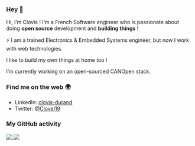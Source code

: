 <!--
**Clovel/Clovel** is a ✨ _special_ ✨ repository because its `README.md` (this file) appears on your GitHub profile.

Here are some ideas to get you started:

- 🔭 I’m currently working on ...
- 🌱 I’m currently learning ...
- 👯 I’m looking to collaborate on ...
- 🤔 I’m looking for help with ...
- 💬 Ask me about ...
- 📫 How to reach me: ...
- 😄 Pronouns: ...
- ⚡ Fun fact: ...
-->

### Hey 👋

Hi, I’m Clovis ! I’m a French Software engineer who is passionate about doing **open source** development and **building things** !

⚡ I am a trained Electronics & Embedded Systems engineer, but now I work with web technologies.

I like to build my own things at home too !

I’m currently working on an open-sourced CANOpen stack.

### Find me on the web 🌍

- LinkedIn: [clovis-durand](https://www.linkedin.com/in/clovis-durand/)
- Twitter: [@Clovel19](https://twitter.com/Clovel19)

### My GitHub activity

<a href="https://github.com/anuraghazra/github-readme-stats">
  <img align="center" src="https://github-readme-stats.vercel.app/api?username=clovel&count_private=true&show_icons=true&include_all_commits=true&hide_border=true&hide_title=true" />
</a>
<a href="https://github.com/anuraghazra/github-readme-stats">
  <img align="center" src="https://github-readme-stats.vercel.app/api/top-langs/?username=clovel&langs_count=3&hide_title=true&hide_border=true" />
</a>
